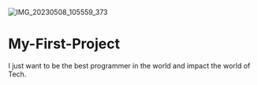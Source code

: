 ![IMG_20230508_105559_373](https://user-images.githubusercontent.com/132668097/236769645-789580e8-8290-44c1-8ebc-b68cf46dee24.jpg)
# My-First-Project
I just want to be the best programmer in the world and impact the world of Tech. 
